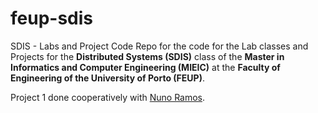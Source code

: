 # feup-sdis
SDIS - Labs and Project Code
Repo for the code for the Lab classes and Projects for the **Distributed Systems (SDIS)** class of the **Master in Informatics and Computer Engineering (MIEIC)** at the **Faculty of Engineering of the University of Porto (FEUP)**.

Project 1 done cooperatively with [Nuno Ramos](https://github.com/NunoRamos).

